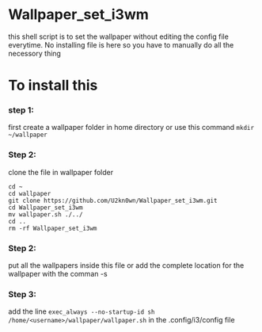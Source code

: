# Wallpaper_set_i3wm
this shell script is to set the wallpaper without editing the config file everytime. No installing file is here so you have to manually do all the necessory thing 

# To install this
### step 1:
first create a wallpaper folder in home directory or use this command 
```mkdir ~/wallpaper```

### Step 2:
clone the file in wallpaper folder
```
cd ~
cd wallpaper
git clone https://github.com/U2kn0wn/Wallpaper_set_i3wm.git
cd Wallpaper_set_i3wm
mv wallpaper.sh ./../
cd ..
rm -rf Wallpaper_set_i3wm
```

### Step 2:
put all the wallpapers inside this file or add the complete location for the wallpaper with the comman -s 

### Step 3:
add the line `exec_always --no-startup-id sh /home/<username>/wallpaper/wallpaper.sh` in the .config/i3/config file
